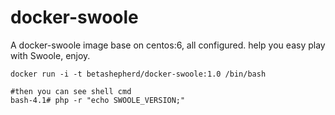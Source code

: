 docker-swoole
=============

A docker-swoole image base on centos:6, all configured. help you easy play with Swoole, enjoy.

```shell
docker run -i -t betashepherd/docker-swoole:1.0 /bin/bash

#then you can see shell cmd
bash-4.1# php -r "echo SWOOLE_VERSION;"

```

